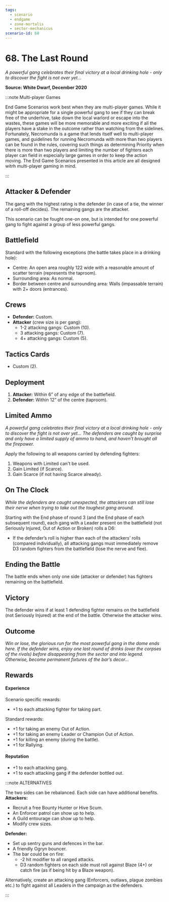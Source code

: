 ```yaml
---
tags:
  - scenario
  - endgame
  - zone-mortalis
  - sector-mechanicus
scenario-id: 68
---
```


# 68. The Last Round

_A powerful gang celebrates their final victory at a local drinking hole - only to discover the fight is not over yet..._

**Source: White Dwarf, December 2020**

:::note Multi-player Games

End Game Scenarios work best when they are multi-player games. While it might be appropriate for a single powerful gang to see if they can break free of the underhive, take down the local warlord or escape into the wastes, these games will be more memorable and more exciting if all the players have a stake in the outcome rather than watching from the sidelines. Fortunately, Necromunda is a game that lends itself well to multi-player games, and guidelines for running Necromunda with more than two players can be found in the rules, covering such things as determining Priority when there is more than two players and limiting the number of fighters each player can field in especially large games in order to keep the action moving. The End Game Scenarios presented in this article are all designed witrh multi-player gaming in mind.

:::

## Attacker & Defender

The gang with the highest rating is the defender (in case of a tie, the winner of a roll-off decides). The remaining gangs are the attacker.

This scenario can be fought one-on one, but is intended for one powerful gang to fight against a group of less powerful gangs.

## Battlefield

Standard with the following exceptions (the battle takes place in a drinking hole):

- Centre: An open area roughly 122 wide with a reasonable amount of scatter terrain (represents the taproom).
- Surrounding area: As normal.
- Border between centre and surrounding area: Walls (impassable terrain) with 2+ doors (entrances).

## Crews

- **Defender:** Custom.
- **Attacker** (crew size is per gang):
  - 1-2 attacking gangs: Custom (10).
  - 3 attacking gangs: Custom (7).
  - 4+ attacking gangs: Custom (5).

## Tactics Cards

- Custom (2).

## Deployment

1. **Attacker:** Within 6” of any edge of the battlefield.
2. **Defender:** Within 12” of the centre (taproom).

## Limited Ammo

_A powerful gang celebrates their final victory at a local drinking hole - only to discover the fight is not over yet… The defenders are caught by surprise and only have a limited supply of ammo to hand, and haven’t brought all the firepower._

Apply the following to all weapons carried by defending fighters:

1. Weapons with Limited can't be used.
2. Gain Limited (if Scarce).
3. Gain Scarce (if not having Scarce already).

## On The Clock

_While the defenders are caught unexpected, the attackers can still lose their nerve when trying to take out the toughest gang around._

Starting with the End phase of round 3 (and the End phase of each subsequent round), each gang with a Leader present on the battlefield (not Seriously Injured, Out of Action or Broken) rolls a D6:

- If the defender’s roll is higher than each of the attackers’ rolls (compared individually), all attacking gangs must immediately remove D3 random fighters from the battlefield (lose the nerve and flee).

## Ending the Battle

The battle ends when only one side (attacker or defender) has fighters remaining on the battlefield.

## Victory

The defender wins if at least 1 defending fighter remains on the battlefield (not Seriously Injured) at the end of the battle. Otherwise the attacker wins.

## Outcome

_Win or lose, the glorious run for the most powerful gang in the dome ends here. If the defender wins, enjoy one last round of drinks (over the corpses of the rivals) before disappearing from the sector and into legend. Otherwise, become permanent fixtures of the bar’s decor..._

## Rewards

#### Experience

Scenario specific rewards:

- +1 to each attacking fighter for taking part.

Standard rewards:

- +1 for taking an enemy Out of Action.
- +1 for taking an enemy Leader or Champion Out of Action.
- +1 for killing an enemy (during the battle).
- +1 for Rallying.

#### Reputation

- +1 to each attacking gang.
- +1 to each attacking gang if the defender bottled out.

:::note ALTERNATIVES

The two sides can be rebalanced. Each side can have additional benefits.
**Attackers:**

- Recruit a free Bounty Hunter or Hive Scum.
- An Enforcer patrol can show up to help.
- A Guild entourage can show up to help.
- Modify crew sizes.

**Defender:**

- Set up sentry guns and defences in the bar.
- A friendly Ogryn bouncer.
- The bar could be on fire:
  - -2 hit modifier to all ranged attacks.
  - D3 random fighters on each side must roll against Blaze (4+) or catch fire (as if being hit by a Blaze weapon).

Alternatively, create an attacking gang (Enforcers, outlaws, plague zombies etc.) to fight against all Leaders in the campaign as the defenders.

:::
